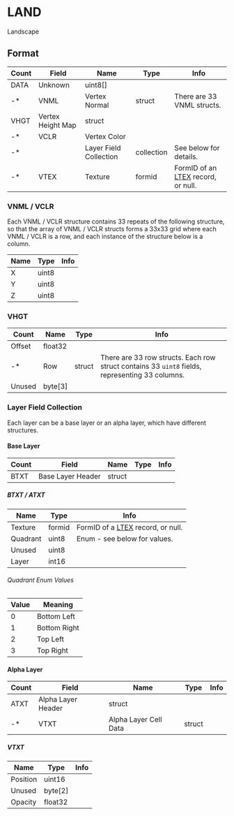 LAND
====

Landscape

## Format

Count | Field | Name | Type | Info
------|-------|------|------|-----
 | DATA | Unknown | uint8[] |
-* | VNML | Vertex Normal | struct | There are 33 VNML structs.
 | VHGT | Vertex Height Map | struct |
-* | VCLR | Vertex Color |
-* | | Layer Field Collection | collection | See below for details.
-* | VTEX | Texture | formid | FormID of an [LTEX](LTEX.md) record, or null.

### VNML / VCLR

Each VNML / VCLR structure contains 33 repeats of the following structure, so that the array of VNML / VCLR structs forms a 33x33 grid where each VNML / VCLR is a row, and each instance of the structure below is a column.

Name | Type | Info
-----|------|-----
X | uint8 |
Y | uint8 |
Z | uint8 |

### VHGT

Count | Name | Type | Info
------|------|------|-----
 | Offset | float32 |
-* | Row | struct | There are 33 row structs. Each row struct contains 33 `uint8` fields, representing 33 columns.
 | Unused | byte[3] |

### Layer Field Collection

Each layer can be a base layer or an alpha layer, which have different structures.

#### Base Layer

Count | Field | Name | Type | Info
------|-------|------|------|-----
 | BTXT | Base Layer Header | struct |

##### BTXT / ATXT

Name | Type | Info
-----|------|-----
Texture | formid | FormID of a [LTEX](LTEX.md) record, or null.
Quadrant | uint8 | Enum - see below for values.
Unused | uint8 |
Layer | int16 |

###### Quadrant Enum Values

Value | Meaning
------|--------
0 | Bottom Left
1 | Bottom Right
2 | Top Left
3 | Top Right

#### Alpha Layer

Count | Field | Name | Type | Info
------|-------|------|------|-----
 | ATXT | Alpha Layer Header | struct |
-* | VTXT | Alpha Layer Cell Data | struct |

##### VTXT

Name | Type | Info
-----|------|-----
Position | uint16 |
Unused | byte[2] |
Opacity | float32 |


